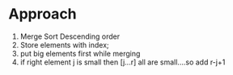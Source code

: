 # Approach
1. Merge Sort Descending order
2. Store elements with index;
3. put big elements first while merging
4. if right element j is small then [j...r] all are small....so add r-j+1